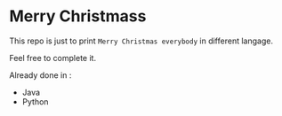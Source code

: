 # Merry Christmass

This repo is just to print `Merry Christmas everybody` in different langage.

Feel free to complete it.

Already done in :
- Java
- Python